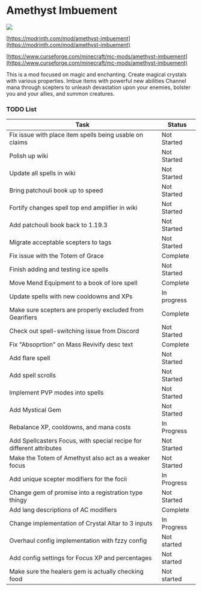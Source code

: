 # Amethyst Imbuement
<p align="left">
<a href="https://opensource.org/licenses/MIT"><img src="https://img.shields.io/badge/License-MIT-brightgreen.svg"></a>
</p>

[https://modrinth.com/mod/amethyst-imbuement](https://modrinth.com/mod/amethyst-imbuement)

[https://www.curseforge.com/minecraft/mc-mods/amethyst-imbuement](https://www.curseforge.com/minecraft/mc-mods/amethyst-imbuement)

This is a mod focused on magic and enchanting. 
Create magical crystals with various properties. 
Imbue items with powerful new abilities 
Channel mana through scepters to unleash devastation upon your enemies, bolster you and your allies, and summon creatures.

### TODO List
|Task|Status|
|----|------|
|Fix issue with place item spells being usable on claims|Not Started|
|Polish up wiki|Not Started|
|Update all spells in wiki|Not Started|
|Bring patchouli book up to speed|Not Started|
|Fortify changes spell top end amplifier in wiki|Not Started|
|Add patchouli book back to 1.19.3|Not Started|
|Migrate acceptable scepters to tags|Not Started|
|Fix issue with the Totem of Grace|Complete|
|Finish adding and testing ice spells|Not Started|
|Move Mend Equipment to a book of lore spell|Complete|
|Update spells with new cooldowns and XPs|In progress|
|Make sure scepters are properly excluded from Gearifiers|Complete|
|Check out spell-switching issue from Discord|Not Started|
|Fix "Absoprtion" on Mass Revivify desc text|Complete|
|Add flare spell|Not Started|
|Add spell scrolls|Not Started|
|Implement PVP modes into spells|Not Started|
|Add Mystical Gem|Not Started|
|Rebalance XP, cooldowns, and mana costs|In Progress|
|Add Spellcasters Focus, with special recipe for different attributes|Not Started|
|Make the Totem of Amethyst also act as a weaker focus|Not Started|
|Add unique scepter modifiers for the focii|In Progress|
|Change gem of promise into a registration type thingy|Not Started|
|Add lang descriptions of AC modifiers|Complete|
|Change implementation of Crystal Altar to 3 inputs|In Progress|
|Overhaul config implementation with fzzy config|Not started|
|Add config settings for Focus XP and percentages|Not started|
|Make sure the healers gem is actually checking food|Not started|

